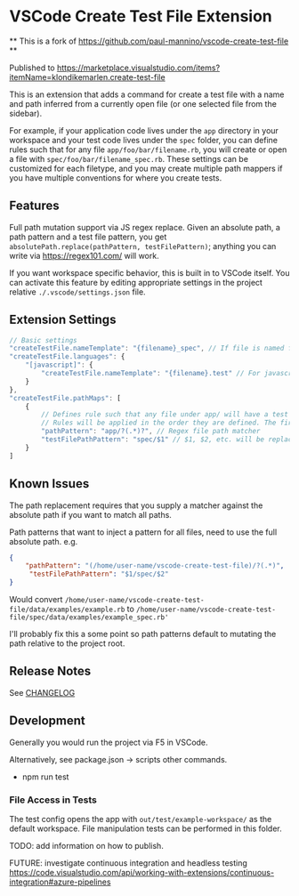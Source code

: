 # VSCode Create Test File Extension

** This is a fork of https://github.com/paul-mannino/vscode-create-test-file **

Published to https://marketplace.visualstudio.com/items?itemName=klondikemarlen.create-test-file

This is an extension that adds a command for create a test file with a name and path inferred from a currently
open file (or one selected file from the sidebar).

For example, if your application code lives under the `app` directory in your workspace and your test code lives under
the `spec` folder, you can define rules such that for any file `app/foo/bar/filename.rb`, you will create or open a file
with `spec/foo/bar/filename_spec.rb`. These settings can be customized for each filetype, and you may create multiple
path mappers if you have multiple conventions for where you create tests.

## Features

Full path mutation support via JS regex replace.
Given an absolute path, a path pattern and a test file pattern, you get `absolutePath.replace(pathPattern, testFilePattern)`; anything you can write via https://regex101.com/ will work.

If you want workspace specific behavior, this is built in to VSCode itself. You can activate this feature by editing appropriate settings in the project relative `./.vscode/settings.json` file.

## Extension Settings

```javascript -- instead of json to support comments
// Basic settings
"createTestFile.nameTemplate": "{filename}_spec", // If file is named foo.bar, will create test named foo_spec.bar
"createTestFile.languages": {
    "[javascript]": {
        "createTestFile.nameTemplate": "{filename}.test" // For javascript, if file is foo.js, will create foo.test.js
    }
},
"createTestFile.pathMaps": [
    {
        // Defines rule such that any file under app/ will have a test file created under spec/
        // Rules will be applied in the order they are defined. The first rule to match the file path will be used.
        "pathPattern": "app/?(.*)?", // Regex file path matcher
        "testFilePathPattern": "spec/$1" // $1, $2, etc. will be replaced with the matching text from the pathPattern
    }
]
```

## Known Issues

The path replacement requires that you supply a matcher against the absolute path if you want to match all paths.

Path patterns that want to inject a pattern for all files, need to use the full absolute path.
e.g.
```json
{
    "pathPattern": "(/home/user-name/vscode-create-test-file)/?(.*)",
     "testFilePathPattern": "$1/spec/$2"
}
```

Would convert `/home/user-name/vscode-create-test-file/data/examples/example.rb` to `/home/user-name/vscode-create-test-file/spec/data/examples/example_spec.rb'`

I'll probably fix this a some point so path patterns default to mutating the path relative to the project root.

## Release Notes

See [CHANGELOG](./CHANGELOG.md)

## Development

Generally you would run the project via F5 in VSCode.

Alternatively, see package.json -> scripts other commands.
- npm run test

### File Access in Tests

The test config opens the app with `out/test/example-workspace/` as the default workspace.
File manipulation tests can be performed in this folder.

TODO: add information on how to publish.

FUTURE: investigate continuous integration and headless testing https://code.visualstudio.com/api/working-with-extensions/continuous-integration#azure-pipelines
